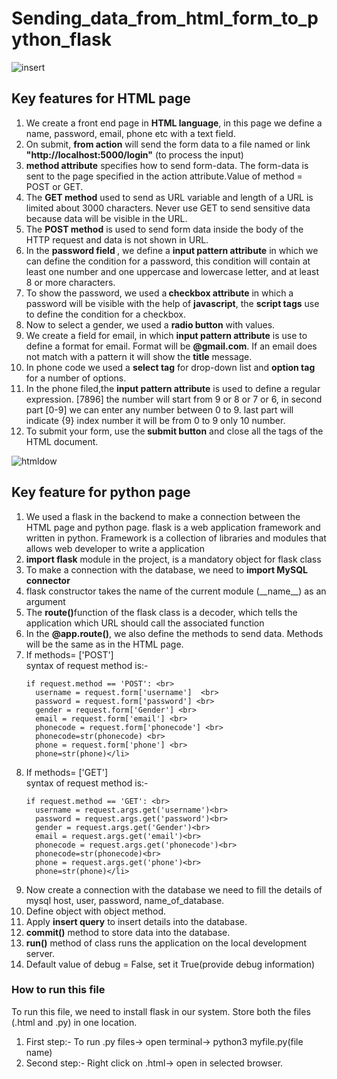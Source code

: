 # Sending_data_from_html_form_to_python_flask  
![insert](https://user-images.githubusercontent.com/47202519/53413964-90c24e00-39f3-11e9-98d2-453835d257b3.jpg)

## Key features for HTML  page
<ol>
  <li>We create a front end page in <strong>HTML language</strong>, in this page we define a name, password, email, phone etc with a text field.</li>
  <li>On submit, <strong>from action</strong> will send the form data to a file named or link <strong>"http://localhost:5000/login"</strong> (to process the input)</li>
  <li><strong>method attribute</strong> specifies how to send form-data. The form-data is sent to the page specified in the action attribute.Value of method = POST or GET.</li>
  <li>The <strong>GET method</strong> used to send as URL variable and length of a URL is limited about 3000 characters. Never use GET to send sensitive data because data will be visible in the URL.</li>
  <li>The <strong>POST method</strong> is used to send form data inside the body of the HTTP request and data is not shown in URL.</li>
  <li>In the <strong>password field </strong>, we define a <strong>input pattern attribute</strong> in which we can define the condition for a password, this condition will contain at least one number and one uppercase and lowercase letter, and at least 8 or more characters.</li>
  <li>To show the password, we used a<strong> checkbox attribute</strong> in which a password will be visible with the help of <strong>javascript</strong>, the <strong>script tags</strong> use to define the condition for a checkbox. </li>
  <li>Now to select a gender, we used a <strong> radio button</strong> with values.  </li>
  <li>We create a field for email, in which <strong>input pattern attribute</strong> is use to define a format for email. Format will be <strong>@gmail.com</strong>. If an email does not match with a pattern it will show the <strong>title</strong> message. </li>
  <li>In phone code we used a <strong>select tag</strong> for drop-down list and <strong>option tag</strong> for a number of options.</li>
  <li>In the phone filed,the <strong>input pattern attribute</strong> is used to define a regular expression. [7896] the number will start from 9 or 8 or 7 or 6, in second part [0-9] we can enter any number between 0 to 9. last part will indicate {9} index number it will be from 0 to 9 only 10 number.</li>
  <li>To submit your form, use the<strong> submit button</strong> and close all the tags of the HTML document.</li>
  </ol>  
  
  ![htmldow](https://user-images.githubusercontent.com/47202519/53476378-41822900-3a98-11e9-98f2-503d4f1155d6.png)
  
  
  ## Key feature for python page
  <ol>
  <li>We used a flask in the backend to make a connection between the HTML page and python page. flask is a web application framework and written in python. Framework is a collection of libraries and modules that allows web developer to write a application</li>
  <li><strong>import flask</strong> module in the project, is a mandatory object for flask class  </li>
  <li>To make a connection with the database, we need to <strong>import MySQL connector</strong></li>
  <li>flask constructor takes the name of the current module (__name__) as an argument</li>
  <li>The <strong>route()</strong>function of the flask class is a decoder, which tells the application which URL should call the associated function</li>
  <li>In the <strong>@app.route()</strong>, we also define the methods to send data. Methods will be the same as in the HTML page. </li>
  <li>If methods= ['POST']  <br>
    syntax of request method is:-  <br>  
    
    if request.method == 'POST': <br>
      username = request.form['username']  <br>
      password = request.form['password'] <br>
      gender = request.form['Gender'] <br>
      email = request.form['email'] <br>
      phonecode = request.form['phonecode'] <br>
      phonecode=str(phonecode) <br>
      phone = request.form['phone'] <br>
      phone=str(phone)</li>
  <li>If methods= ['GET']  <br>
    syntax of request method is:- <br>   
  
    if request.method == 'GET': <br>
      username = request.args.get('username')<br>
      password = request.args.get('password')<br>
      gender = request.args.get('Gender')<br>
      email = request.args.get('email')<br>
      phonecode = request.args.get('phonecode')<br>
      phonecode=str(phonecode)<br>
      phone = request.args.get('phone')<br>
      phone=str(phone)</li>
  <li>Now create a connection with the database we need to fill the details of mysql host, user, password, name_of_database.</li>
  <li>Define object with object method.</li>
  <li>Apply <strong>insert query</strong> to insert details into the database.</li>
  <li><strong>commit()</strong> method to store data into the database. </li>
  <li><strong>run()</strong> method of class runs the application on the local development server.</li>
  <li>Default value of debug = False, set it True(provide debug information) </li>
</ol>

### How to run this file
 To run this file, we need to install flask in our system.
Store both the files (.html and .py) in one location.
<ol>
  <li>First step:- To run .py files-> open terminal-> python3 myfile.py(file name)</li>
  <li>Second step:- Right click on .html-> open in selected browser.</li>
  </ol>
  
  

